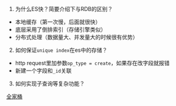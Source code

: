 1. 为什么ES快？简要介绍下与RDB的区别？

- 本地缓存（第一次慢，后面就很快）
- 底层采用了倒排索引（存储引擎类似）
- 分布式处理（数据量大、并发量大的时候很有优势）

2. 如何保证`unique index`在es中的存储？

- http request里加参数`op_type = create`，如果存在改字段就报错
- 新建一个字段和`_id`关联

3. 如何实现子查询等复杂功能？

[全家桶](https://blog.csdn.net/wangxiaotongfan/category_5593095.html)